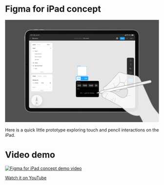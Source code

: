 # Figma for iPad concept
![Figma for iPad concept!](./thumbnail.png "Figma for iPad concept")

Here is a quick little prototype exploring touch and pencil interactions on the iPad. 

# Video demo

[![Figma for iPad concept demo video](http://img.youtube.com/vi/DgVHNLEF_Tk/0.jpg)](http://www.youtube.com/watch?v=DgVHNLEF_Tk "Figma for iPad concept prototype")

[Watch it on YouTube](https://youtu.be/DgVHNLEF_Tk)

